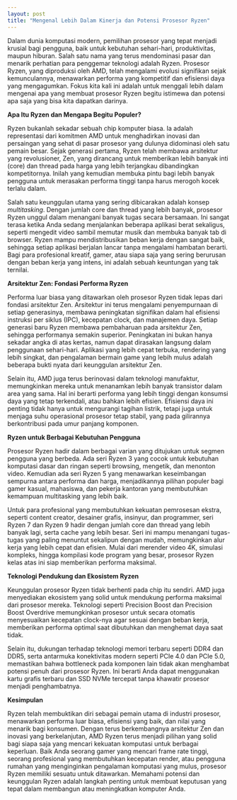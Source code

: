 ```yaml
---
layout: post
title: "Mengenal Lebih Dalam Kinerja dan Potensi Prosesor Ryzen"
---
```


Dalam dunia komputasi modern, pemilihan prosesor yang tepat menjadi krusial bagi pengguna, baik untuk kebutuhan sehari-hari, produktivitas, maupun hiburan. Salah satu nama yang terus mendominasi pasar dan menarik perhatian para penggemar teknologi adalah Ryzen. Prosesor Ryzen, yang diproduksi oleh AMD, telah mengalami evolusi signifikan sejak kemunculannya, menawarkan performa yang kompetitif dan efisiensi daya yang mengagumkan. Fokus kita kali ini adalah untuk menggali lebih dalam mengenai apa yang membuat prosesor Ryzen begitu istimewa dan potensi apa saja yang bisa kita dapatkan darinya.

**Apa Itu Ryzen dan Mengapa Begitu Populer?**

Ryzen bukanlah sekadar sebuah chip komputer biasa. Ia adalah representasi dari komitmen AMD untuk menghadirkan inovasi dan persaingan yang sehat di pasar prosesor yang dulunya didominasi oleh satu pemain besar. Sejak generasi pertama, Ryzen telah membawa arsitektur yang revolusioner, Zen, yang dirancang untuk memberikan lebih banyak inti (core) dan thread pada harga yang lebih terjangkau dibandingkan kompetitornya. Inilah yang kemudian membuka pintu bagi lebih banyak pengguna untuk merasakan performa tinggi tanpa harus merogoh kocek terlalu dalam.

Salah satu keunggulan utama yang sering dibicarakan adalah konsep *multitasking*. Dengan jumlah core dan thread yang lebih banyak, prosesor Ryzen unggul dalam menangani banyak tugas secara bersamaan. Ini sangat terasa ketika Anda sedang menjalankan beberapa aplikasi berat sekaligus, seperti mengedit video sambil memutar musik dan membuka banyak tab di browser. Ryzen mampu mendistribusikan beban kerja dengan sangat baik, sehingga setiap aplikasi berjalan lancar tanpa mengalami hambatan berarti. Bagi para profesional kreatif, gamer, atau siapa saja yang sering berurusan dengan beban kerja yang intens, ini adalah sebuah keuntungan yang tak ternilai.

**Arsitektur Zen: Fondasi Performa Ryzen**

Performa luar biasa yang ditawarkan oleh prosesor Ryzen tidak lepas dari fondasi arsitektur Zen. Arsitektur ini terus mengalami penyempurnaan di setiap generasinya, membawa peningkatan signifikan dalam hal efisiensi instruksi per siklus (IPC), kecepatan clock, dan manajemen daya. Setiap generasi baru Ryzen membawa pembaharuan pada arsitektur Zen, sehingga performanya semakin superior. Peningkatan ini bukan hanya sekadar angka di atas kertas, namun dapat dirasakan langsung dalam penggunaan sehari-hari. Aplikasi yang lebih cepat terbuka, rendering yang lebih singkat, dan pengalaman bermain game yang lebih mulus adalah beberapa bukti nyata dari keunggulan arsitektur Zen.

Selain itu, AMD juga terus berinovasi dalam teknologi manufaktur, memungkinkan mereka untuk menanamkan lebih banyak transistor dalam area yang sama. Hal ini berarti performa yang lebih tinggi dengan konsumsi daya yang tetap terkendali, atau bahkan lebih efisien. Efisiensi daya ini penting tidak hanya untuk mengurangi tagihan listrik, tetapi juga untuk menjaga suhu operasional prosesor tetap stabil, yang pada gilirannya berkontribusi pada umur panjang komponen.

**Ryzen untuk Berbagai Kebutuhan Pengguna**

Prosesor Ryzen hadir dalam berbagai varian yang ditujukan untuk segmen pengguna yang berbeda. Ada seri Ryzen 3 yang cocok untuk kebutuhan komputasi dasar dan ringan seperti browsing, mengetik, dan menonton video. Kemudian ada seri Ryzen 5 yang menawarkan keseimbangan sempurna antara performa dan harga, menjadikannya pilihan populer bagi gamer kasual, mahasiswa, dan pekerja kantoran yang membutuhkan kemampuan multitasking yang lebih baik.

Untuk para profesional yang membutuhkan kekuatan pemrosesan ekstra, seperti content creator, desainer grafis, insinyur, dan programmer, seri Ryzen 7 dan Ryzen 9 hadir dengan jumlah core dan thread yang lebih banyak lagi, serta cache yang lebih besar. Seri ini mampu menangani tugas-tugas yang paling menuntut sekalipun dengan mudah, memungkinkan alur kerja yang lebih cepat dan efisien. Mulai dari merender video 4K, simulasi kompleks, hingga kompilasi kode program yang besar, prosesor Ryzen kelas atas ini siap memberikan performa maksimal.

**Teknologi Pendukung dan Ekosistem Ryzen**

Keunggulan prosesor Ryzen tidak berhenti pada chip itu sendiri. AMD juga menyediakan ekosistem yang solid untuk mendukung performa maksimal dari prosesor mereka. Teknologi seperti Precision Boost dan Precision Boost Overdrive memungkinkan prosesor untuk secara otomatis menyesuaikan kecepatan clock-nya agar sesuai dengan beban kerja, memberikan performa optimal saat dibutuhkan dan menghemat daya saat tidak.

Selain itu, dukungan terhadap teknologi memori terbaru seperti DDR4 dan DDR5, serta antarmuka konektivitas modern seperti PCIe 4.0 dan PCIe 5.0, memastikan bahwa bottleneck pada komponen lain tidak akan menghambat potensi penuh dari prosesor Ryzen. Ini berarti Anda dapat menggunakan kartu grafis terbaru dan SSD NVMe tercepat tanpa khawatir prosesor menjadi penghambatnya.

**Kesimpulan**

Ryzen telah membuktikan diri sebagai pemain utama di industri prosesor, menawarkan performa luar biasa, efisiensi yang baik, dan nilai yang menarik bagi konsumen. Dengan terus berkembangnya arsitektur Zen dan inovasi yang berkelanjutan, AMD Ryzen terus menjadi pilihan yang solid bagi siapa saja yang mencari kekuatan komputasi untuk berbagai keperluan. Baik Anda seorang gamer yang mencari frame rate tinggi, seorang profesional yang membutuhkan kecepatan render, atau pengguna rumahan yang menginginkan pengalaman komputasi yang mulus, prosesor Ryzen memiliki sesuatu untuk ditawarkan. Memahami potensi dan keunggulan Ryzen adalah langkah penting untuk membuat keputusan yang tepat dalam membangun atau meningkatkan komputer Anda.
